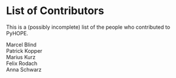 # List of Contributors

This is a (possibly incomplete) list of the people who contributed to PyHOPE.

Marcel Blind<br>
Patrick Kopper<br>
Marius Kurz<br>
Felix Rodach<br>
Anna Schwarz
